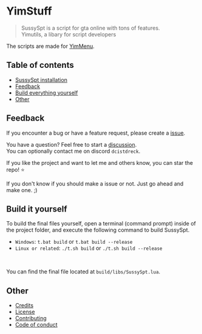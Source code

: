 # YimStuff
> SussySpt is a script for gta online with tons of features.<br />
> Yimutils, a libary for script developers

The scripts are made for [YimMenu](https://github.com/YimMenu/YimMenu).

## Table of contents

 * [SussySpt installation](#https://github.com/pierrelasse/YimStuff/blob/master/docs/SussySptInstallation.md)
 * [Feedback](#feedback)
 * [Build everything yourself](#build-it-yourself)
 * [Other](#other)

## Feedback

If you encounter a bug or have a feature request, please create a [issue](https://github.com/pierrelasse/YimStuff/issues/new/choose).

You have a question? Feel free to start a [discussion](https://github.com/pierrelasse/YimStuff/discussions/new/choose).<br />
You can optionally contact me on discord `dcistdreck`.

If you like the project and want to let me and others know, you can star the repo! ⭐

If you don't know if you should make a issue or not. Just go ahead and make one. ;)

## Build it yourself

To build the final files yourself,
open a terminal (command prompt) inside of the project folder,
and execute the following command to build SussySpt.
- `Windows`: `t.bat build` or `t.bat build --release`
- `Linux or related`: `./t.sh build` or `./t.sh build --release`

<br />

You can find the final file located at `build/libs/SussySpt.lua`.

## Other

- [Credits](https://github.com/pierrelasse/YimStuff/blob/master/.github/CODE_OF_CONDUCT.md)
- [License](https://github.com/pierrelasse/YimStuff/blob/master/LICENSE)
- [Contributing](https://github.com/pierrelasse/YimStuff/blob/master/.github/CONTRIBUTING.md)
- [Code of conduct](https://github.com/pierrelasse/YimStuff/blob/master/.github/CODE_OF_CONDUCT.md)
